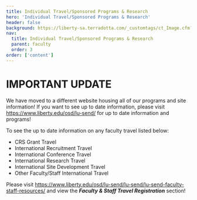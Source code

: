 ```yaml
---
title: Individual Travel/Sponsored Programs & Research 
hero: 'Individual Travel/Sponsored Programs & Research'
header: false
background: https://liberty-sa.terradotta.com/_customtags/ct_Image.cfm?Image_ID=35627
nav:
  title: Individual Travel/Sponsored Programs & Research  
  parent: faculty
  order: 3
order: ['content']
---
```



# IMPORTANT UPDATE

We have moved to a different website housing all of our programs and site information! If you want to see up to date information, please visit https://www.liberty.edu/osd/lu-send/ for up to date information and programs!

To see the up to date information on any faculty travel listed below:

- CRS Grant Travel
- International Recruitment Travel
- International Conference Travel 
- International Research Travel
- International Site Development Travel
- Other Faculty/Staff International Travel

Please visit https://www.liberty.edu/osd/lu-send/lu-send/lu-send-faculty-staff-resources/ and view the **_Faculty & Staff Travel Registration_** section!

